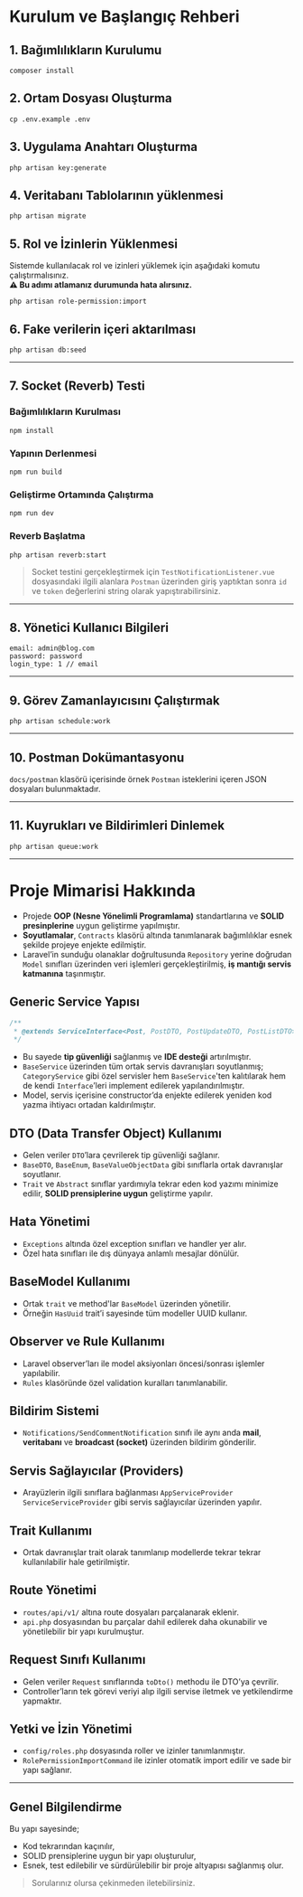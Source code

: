 # Kurulum ve Başlangıç Rehberi

## 1. Bağımlılıkların Kurulumu

```
composer install
```

## 2. Ortam Dosyası Oluşturma

```
cp .env.example .env
```

## 3. Uygulama Anahtarı Oluşturma

```
php artisan key:generate
```

## 4. Veritabanı Tablolarının yüklenmesi

```
php artisan migrate
```

## 5. Rol ve İzinlerin Yüklenmesi

Sistemde kullanılacak rol ve izinleri yüklemek için aşağıdaki komutu çalıştırmalısınız.  
**⚠️ Bu adımı atlamanız durumunda hata alırsınız.**

```
php artisan role-permission:import
```

## 6. Fake verilerin içeri aktarılması  
```
php artisan db:seed
```
---

## 7. Socket (Reverb) Testi

### Bağımlılıkların Kurulması

```
npm install
```

### Yapının Derlenmesi

```
npm run build
```

### Geliştirme Ortamında Çalıştırma

```
npm run dev
```

### Reverb Başlatma

```
php artisan reverb:start
```

> Socket testini gerçekleştirmek için `TestNotificationListener.vue` dosyasındaki ilgili alanlara `Postman` üzerinden giriş yaptıktan sonra `id` ve `token` değerlerini string olarak yapıştırabilirsiniz.

---

## 8. Yönetici Kullanıcı Bilgileri

```
email: admin@blog.com  
password: password  
login_type: 1 // email
```

---

## 9. Görev Zamanlayıcısını Çalıştırmak

```
php artisan schedule:work
```

---

## 10. Postman Dokümantasyonu

`docs/postman` klasörü içerisinde örnek `Postman` isteklerini içeren JSON dosyaları bulunmaktadır.

---

## 11. Kuyrukları ve Bildirimleri Dinlemek

```
php artisan queue:work
```

---

# Proje Mimarisi Hakkında

- Projede **OOP (Nesne Yönelimli Programlama)** standartlarına ve **SOLID presinplerine** uygun geliştirme yapılmıştır.
- **Soyutlamalar**, `Contracts` klasörü altında tanımlanarak bağımlılıklar esnek şekilde projeye enjekte edilmiştir.
- Laravel’in sunduğu olanaklar doğrultusunda `Repository` yerine doğrudan `Model` sınıfları üzerinden veri işlemleri gerçekleştirilmiş, **iş mantığı servis katmanına** taşınmıştır.

## Generic Service Yapısı

```php
/**
 * @extends ServiceInterface<Post, PostDTO, PostUpdateDTO, PostListDTO>
 */
```

- Bu sayede **tip güvenliği** sağlanmış ve **IDE desteği** artırılmıştır.
- `BaseService` üzerinden tüm ortak servis davranışları soyutlanmış; `CategoryService` gibi özel servisler hem `BaseService`'ten kalıtılarak hem de kendi `Interface`’leri implement edilerek yapılandırılmıştır.
- Model, servis içerisine constructor’da enjekte edilerek yeniden kod yazma ihtiyacı ortadan kaldırılmıştır.

## DTO (Data Transfer Object) Kullanımı

- Gelen veriler `DTO`’lara çevrilerek tip güvenliği sağlanır.
- `BaseDTO`, `BaseEnum`, `BaseValueObjectData` gibi sınıflarla ortak davranışlar soyutlanır.
- `Trait` ve `Abstract` sınıflar yardımıyla tekrar eden kod yazımı minimize edilir, **SOLID prensiplerine uygun** geliştirme yapılır.

## Hata Yönetimi

- `Exceptions` altında özel exception sınıfları ve handler yer alır.
- Özel hata sınıfları ile dış dünyaya anlamlı mesajlar dönülür.

## BaseModel Kullanımı

- Ortak `trait` ve method'lar `BaseModel` üzerinden yönetilir.
- Örneğin `HasUuid` trait’i sayesinde tüm modeller UUID kullanır.

## Observer ve Rule Kullanımı

- Laravel observer’ları ile model aksiyonları öncesi/sonrası işlemler yapılabilir.
- `Rules` klasöründe özel validation kuralları tanımlanabilir.

## Bildirim Sistemi

- `Notifications/SendCommentNotification` sınıfı ile aynı anda **mail**, **veritabanı** ve **broadcast (socket)** üzerinden bildirim gönderilir.

## Servis Sağlayıcılar (Providers)

- Arayüzlerin ilgili sınıflara bağlanması `AppServiceProvider` `ServiceServiceProvider` gibi servis sağlayıcılar üzerinden yapılır.

## Trait Kullanımı

- Ortak davranışlar trait olarak tanımlanıp modellerde tekrar tekrar kullanılabilir hale getirilmiştir.

## Route Yönetimi

- `routes/api/v1/` altına route dosyaları parçalanarak eklenir.
- `api.php` dosyasından bu parçalar dahil edilerek daha okunabilir ve yönetilebilir bir yapı kurulmuştur.

## Request Sınıfı Kullanımı

- Gelen veriler `Request` sınıflarında `toDto()` methodu ile DTO’ya çevrilir.
- Controller’ların tek görevi veriyi alıp ilgili servise iletmek ve yetkilendirme yapmaktır.

## Yetki ve İzin Yönetimi

- `config/roles.php` dosyasında roller ve izinler tanımlanmıştır.
- `RolePermissionImportCommand` ile izinler otomatik import edilir ve sade bir yapı sağlanır.

---

## Genel Bilgilendirme

Bu yapı sayesinde;

- Kod tekrarından kaçınılır,
- SOLID prensiplerine uygun bir yapı oluşturulur,
- Esnek, test edilebilir ve sürdürülebilir bir proje altyapısı sağlanmış olur.

> Sorularınız olursa çekinmeden iletebilirsiniz.
